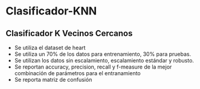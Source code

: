 # Clasificador-KNN
## Clasificador K Vecinos Cercanos
- Se utiliza el dataset de heart
- Se utiliza un 70% de los datos para entrenamiento, 30% para pruebas.
- Se utilizan los datos sin escalamiento, escalamiento estándar y robusto.
- Se reportan accuracy, precision, recall y f-measure de la mejor combinación de parámetros para el entranamiento
- Se reporta matriz de confusión
